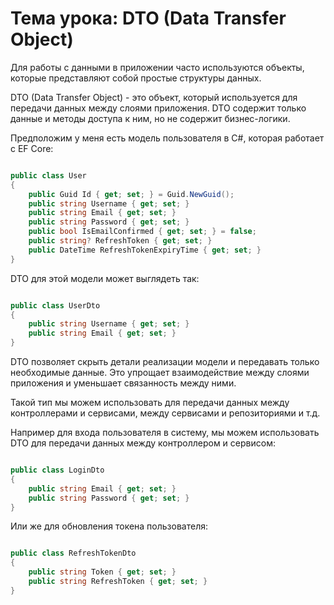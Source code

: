 # Тема урока: DTO (Data Transfer Object)

Для работы с данными в приложении часто используются объекты, которые представляют собой простые структуры данных.

DTO (Data Transfer Object) - это объект, который используется для передачи данных между слоями приложения. DTO содержит только данные и методы доступа к ним, но не содержит бизнес-логики.

Предположим у меня есть модель пользователя в C#, которая работает с EF Core: 

```csharp

public class User 
{
    public Guid Id { get; set; } = Guid.NewGuid();
    public string Username { get; set; }
    public string Email { get; set; }
    public string Password { get; set; }
    public bool IsEmailConfirmed { get; set; } = false;
    public string? RefreshToken { get; set; }
    public DateTime RefreshTokenExpiryTime { get; set; }
}
```

DTO для этой модели может выглядеть так:

```csharp

public class UserDto
{
    public string Username { get; set; }
    public string Email { get; set; }
}
```

DTO позволяет скрыть детали реализации модели и передавать только необходимые данные. Это упрощает взаимодействие между слоями приложения и уменьшает связанность между ними.

Такой тип мы можем использовать для передачи данных между контроллерами и сервисами, между сервисами и репозиториями и т.д.

Например для входа пользователя в систему, мы можем использовать DTO для передачи данных между контроллером и сервисом:

```csharp

public class LoginDto
{
    public string Email { get; set; }
    public string Password { get; set; }
}
```

Или же для обновления токена пользователя:

```csharp

public class RefreshTokenDto
{
    public string Token { get; set; }
    public string RefreshToken { get; set; }
}
```